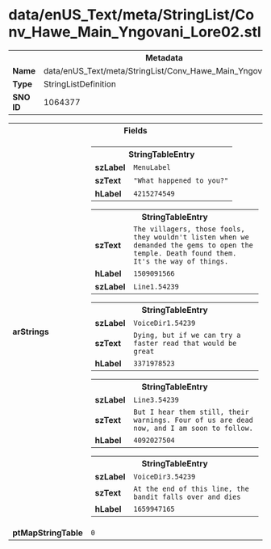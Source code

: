 <h1>data/enUS_Text/meta/StringList/Conv_Hawe_Main_Yngovani_Lore02.stl</h1><table><tr><th colspan="100%">Metadata</th></tr><tr><td><b>Name</b></td><td>data/enUS_Text/meta/StringList/Conv_Hawe_Main_Yngovani_Lore02.stl</td></tr><tr><td><b>Type</b></td><td>StringListDefinition</td></tr><tr><td><b>SNO ID</b></td><td>1064377</td></tr></table>

<table><tr><th colspan="100%">Fields</th></tr><tr><td><b>arStrings</b></td><td><table><tr><th colspan="100%">StringTableEntry</th></tr><tr><td><b>szLabel</b></td><td><code>MenuLabel</code></td></tr><tr><td><b>szText</b></td><td><code>"What happened to you?"</code></td></tr><tr><td><b>hLabel</b></td><td><code>4215274549</code></td></tr></table>


<table><tr><th colspan="100%">StringTableEntry</th></tr><tr><td><b>szText</b></td><td><code>The villagers, those fools, they wouldn't listen when we demanded the gems to open the temple. Death found them. It's the way of things.</code></td></tr><tr><td><b>hLabel</b></td><td><code>1509091566</code></td></tr><tr><td><b>szLabel</b></td><td><code>Line1.54239</code></td></tr></table>


<table><tr><th colspan="100%">StringTableEntry</th></tr><tr><td><b>szLabel</b></td><td><code>VoiceDir1.54239</code></td></tr><tr><td><b>szText</b></td><td><code>Dying, but if we can try a faster read that would be great</code></td></tr><tr><td><b>hLabel</b></td><td><code>3371978523</code></td></tr></table>


<table><tr><th colspan="100%">StringTableEntry</th></tr><tr><td><b>szLabel</b></td><td><code>Line3.54239</code></td></tr><tr><td><b>szText</b></td><td><code>But I hear them still, their warnings. Four of us are dead now, and I am soon to follow.</code></td></tr><tr><td><b>hLabel</b></td><td><code>4092027504</code></td></tr></table>


<table><tr><th colspan="100%">StringTableEntry</th></tr><tr><td><b>szLabel</b></td><td><code>VoiceDir3.54239</code></td></tr><tr><td><b>szText</b></td><td><code>At the end of this line, the bandit falls over and dies</code></td></tr><tr><td><b>hLabel</b></td><td><code>1659947165</code></td></tr></table>


</td></tr><tr><td><b>ptMapStringTable</b></td><td><code>0</code></td></tr></table>

